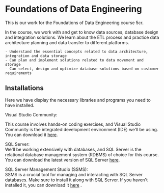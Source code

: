 # Foundations of Data Engineering  

This is our work for the Foundations of Data Engineering course 5cr.  

In the course, we work with and get to know data sources, database design and integration solutions. 
We learn about the ETL process and practice data architecture planning and data transfer to different platforms.

    - Understand the essential concepts related to data architecture, integration and data storage
    - Can plan and implement solutions related to data movement and storage
    - Can select, design and optimize database solutions based on customer requirements


## Installations
Here we have display the necessary libraries and programs you need to have installed.

 Visual Studio Community:   
 
 This course involves hands-on coding exercises, and Visual Studio Community is the integrated development environment (IDE) we'll be using. You can download it [here](https://visualstudio.microsoft.com/vs/community/).  


 SQL Server:  
 We'll be working extensively with databases, and SQL Server is the relational database management system (RDBMS) of choice for this course. You can download the latest version of SQL Server [here](https://www.microsoft.com/en-us/sql-server/sql-server-downloads).  

SQL Server Management Studio (SSMS):   
SSMS is a crucial tool for managing and interacting with SQL Server databases. Make sure to install it along with SQL Server. If you haven't installed it, you can download it [here](https://learn.microsoft.com/en-us/sql/ssms/download-sql-server-management-studio-ssms?view=sql-server-ver16) .  

